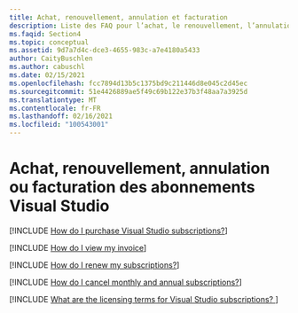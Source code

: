 ```yaml
---
title: Achat, renouvellement, annulation et facturation
description: Liste des FAQ pour l’achat, le renouvellement, l’annulation ou la facturation
ms.faqid: Section4
ms.topic: conceptual
ms.assetid: 9d7a7d4c-dce3-4655-983c-a7e4180a5433
author: CaityBuschlen
ms.author: cabuschl
ms.date: 02/15/2021
ms.openlocfilehash: fcc7894d13b5c1375bd9c211446d8e045c2d45ec
ms.sourcegitcommit: 51e4426889ae5f49c69b122e37b3f48aa7a3925d
ms.translationtype: MT
ms.contentlocale: fr-FR
ms.lasthandoff: 02/16/2021
ms.locfileid: "100543001"
---
```

# <a name="purchasing-renewing-canceling-or-billing-for-visual-studio-subscriptions"></a>Achat, renouvellement, annulation ou facturation des abonnements Visual Studio

[!INCLUDE [How do I purchase Visual Studio subscriptions?](includes/how-to-purchase.md)] 

[!INCLUDE [How do I view my invoice](includes/how-to-view-invoice.md)]

[!INCLUDE [How do I renew my subscriptions?](includes/how-to-renew-subscriptions.md)]

[!INCLUDE [How do I cancel monthly and annual subscriptions?](includes/cancel-cloud-subs.md)]

[!INCLUDE [What are the licensing terms for Visual Studio subscriptions? ](includes/licensing-terms.md)]
